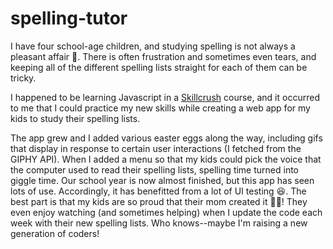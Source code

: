 # spelling-tutor

I have four school-age children, and studying spelling is not always a pleasant affair 😬. There is often frustration and sometimes even tears, and keeping all of the different spelling lists straight for each of them can be tricky.

I happened to be learning Javascript in a [Skillcrush](https://skillcrush.com/) course, and it occurred to me that I could practice my new skills while creating a web app for my kids to study their spelling lists.

The app grew and I added various easter eggs along the way, including gifs that display in response to certain user interactions (I fetched from the GIPHY API).  When I added a menu so that my kids could pick the voice that the computer used to read their spelling lists, spelling time turned into giggle time.  Our school year is now almost finished, but this app has seen lots of use.  Accordingly, it has benefitted from a lot of UI testing 😆.  The best part is that my kids are so proud that their mom created it 🦸‍♀️!  They even enjoy watching (and sometimes helping) when I update the code each week with their new spelling lists. Who knows--maybe I'm raising a new generation of coders!
